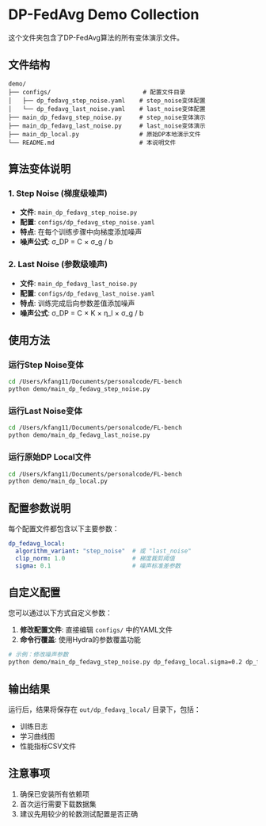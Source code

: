 # DP-FedAvg Demo Collection

这个文件夹包含了DP-FedAvg算法的所有变体演示文件。

## 文件结构

```
demo/
├── configs/                          # 配置文件目录
│   ├── dp_fedavg_step_noise.yaml    # step_noise变体配置
│   └── dp_fedavg_last_noise.yaml    # last_noise变体配置
├── main_dp_fedavg_step_noise.py     # step_noise变体演示
├── main_dp_fedavg_last_noise.py     # last_noise变体演示
├── main_dp_local.py                 # 原始DP本地演示文件
└── README.md                        # 本说明文件
```

## 算法变体说明

### 1. Step Noise (梯度级噪声)
- **文件**: `main_dp_fedavg_step_noise.py`
- **配置**: `configs/dp_fedavg_step_noise.yaml`
- **特点**: 在每个训练步骤中向梯度添加噪声
- **噪声公式**: σ_DP = C × σ_g / b

### 2. Last Noise (参数级噪声)
- **文件**: `main_dp_fedavg_last_noise.py`
- **配置**: `configs/dp_fedavg_last_noise.yaml`
- **特点**: 训练完成后向参数差值添加噪声
- **噪声公式**: σ_DP = C × K × η_l × σ_g / b

## 使用方法

### 运行Step Noise变体
```bash
cd /Users/kfang11/Documents/personalcode/FL-bench
python demo/main_dp_fedavg_step_noise.py
```

### 运行Last Noise变体
```bash
cd /Users/kfang11/Documents/personalcode/FL-bench
python demo/main_dp_fedavg_last_noise.py
```

### 运行原始DP Local文件
```bash
cd /Users/kfang11/Documents/personalcode/FL-bench
python demo/main_dp_local.py
```

## 配置参数说明

每个配置文件都包含以下主要参数：

```yaml
dp_fedavg_local:
  algorithm_variant: "step_noise"  # 或 "last_noise"
  clip_norm: 1.0                   # 梯度裁剪阈值
  sigma: 0.1                       # 噪声标准差参数
```

## 自定义配置

您可以通过以下方式自定义参数：

1. **修改配置文件**: 直接编辑 `configs/` 中的YAML文件
2. **命令行覆盖**: 使用Hydra的参数覆盖功能

```bash
# 示例：修改噪声参数
python demo/main_dp_fedavg_step_noise.py dp_fedavg_local.sigma=0.2 dp_fedavg_local.clip_norm=2.0
```

## 输出结果

运行后，结果将保存在 `out/dp_fedavg_local/` 目录下，包括：
- 训练日志
- 学习曲线图
- 性能指标CSV文件

## 注意事项

1. 确保已安装所有依赖项
2. 首次运行需要下载数据集
3. 建议先用较少的轮数测试配置是否正确